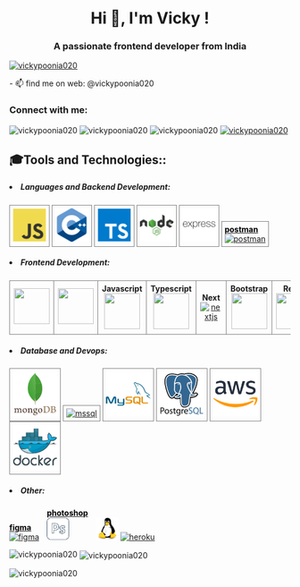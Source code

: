 <h1 align="center">Hi 👋, I'm Vicky !</h1>
<h3 align="center">A passionate frontend developer from India</h3>
<!-- <p align="left"><img src="https://komarev.com/ghpvc/?username=vickypoonia020&label=Profile%20views&color=0e75b6&style=flat" alt="vickypoonia020" /></p> -->
<!-- <p align="left"><a href="https://github.com/ryo-ma/github-profile-trophy"><img src="https://github-profile-trophy.vercel.app/?username=vickypoonia020" alt="vickypoonia020" /></a></p> -->
<p align="left">
  <a href="https://twitter.com/vickypoonia020" target="blank">
    <img src="https://img.shields.io/twitter/follow/vickypoonia020?logo=twitter&style=for-the-badge" alt="vickypoonia020" />
  </a>
</p>
<!-- - 🔭 I’m currently working on [JustBaked](https://justbaked.netlify.app/)

- 🌱 I’m currently learning **DSA, graphql, ReactNative** --> - 👨‍💻 All of my projects are available at [https://portfolioo-websitee.netlify.app/](https://portfolioo-websitee.netlify.app/)
<!-- - 💬 Ask me about **Nextjs, Reactjs, Nodejs, Redux !** --> - 📫 find me on web: @vickypoonia020
<!-- - 📄 Know about my experiences [https://portfolioo-websitee.netlify.app/](https://portfolioo-websitee.netlify.app/) -->
<h3 align="left">Connect with me:</h3>
<p align="left" style="text-decoration: none;">
  <a href="https://twitter.com/vickypoonia020" target="blank" style="text-decoration: none;">
    <img align="center" src="https://raw.githubusercontent.com/rahuldkjain/github-profile-readme-generator/master/src/images/icons/Social/twitter.svg" alt="vickypoonia020" height="30" width="40" />
  </a>
  <a href="https://linkedin.com/in/vickypoonia020" target="blank" style="text-decoration: none;">
    <img align="center" src="https://raw.githubusercontent.com/rahuldkjain/github-profile-readme-generator/master/src/images/icons/Social/linked-in-alt.svg" alt="vickypoonia020" height="30" width="40" />
  </a>
  <a href="https://instagram.com/vickypoonia020" target="blank" style="text-decoration: none;">
    <img align="center" src="https://raw.githubusercontent.com/rahuldkjain/github-profile-readme-generator/master/src/images/icons/Social/instagram.svg" alt="vickypoonia020" height="30" width="40" />
  </a>
  <a href="https://www.leetcode.com/vickypoonia020" target="blank">
    <img align="center" src="https://raw.githubusercontent.com/rahuldkjain/github-profile-readme-generator/master/src/images/icons/Social/leet-code.svg" alt="vickypoonia020" height="30" width="40" />
  </a>
</p>
<h2 align="left">🎓Tools and Technologies::</h2>
<p align="left">
<h5 align="left"><li>Languages and Backend Development:</li></h5>
<a href="https://developer.mozilla.org/en-US/docs/Web/JavaScript" target="_blank" rel="noreferrer" style="border: 1px solid grey; padding: 5px; display: inline-block; margin: 0; margin-right: 0;">
  <img src="https://raw.githubusercontent.com/devicons/devicon/master/icons/javascript/javascript-original.svg" alt="javascript" width="60" height="60" />
</a>
<a href="https://www.w3schools.com/cpp/" target="_blank" rel="noreferrer" style="border: 1px solid grey; padding: 5px; display: inline-block; margin: 0; margin-right: 0;">
  <img src="https://raw.githubusercontent.com/devicons/devicon/master/icons/cplusplus/cplusplus-original.svg" alt="cplusplus" width="60" height="60" />
</a>
<a href="https://www.typescriptlang.org/" target="_blank" rel="noreferrer" style="border: 1px solid grey; padding: 5px; display: inline-block; margin: 0; margin-right: 0;">
  <img src="https://raw.githubusercontent.com/devicons/devicon/master/icons/typescript/typescript-original.svg" alt="typescript" width="60" height="60" />
</a>
<a href="https://nodejs.org" target="_blank" rel="noreferrer" style="border: 1px solid grey; padding: 5px; display: inline-block; margin: 0; margin-right: 0;">
  <img src="https://raw.githubusercontent.com/devicons/devicon/master/icons/nodejs/nodejs-original-wordmark.svg" alt="nodejs" width="60" height="60" />
</a>
<a href="https://expressjs.com" target="_blank" rel="noreferrer" style="border: 1px solid grey; padding: 5px; display: inline-block; margin: 0; margin-right: 0;">
  <img src="https://raw.githubusercontent.com/devicons/devicon/master/icons/express/express-original-wordmark.svg" alt="express" width="60" height="60" />
</a>
<a href="https://postman.com" target="_blank" rel="noreferrer" style="border: 1px solid grey; padding: 5px; display: inline-block; margin: 0; margin-right: 0;">
<span align="center" style="color: black;"><strong>postman</strong></span><br>
  <img src="https://www.vectorlogo.zone/logos/getpostman/getpostman-icon.svg" alt="postman" width="35" height="37" />
</a>
</a>
<h5 align="left"><li>Frontend Development:</li></h5>
<table>
		<tbody>
			<tr>
				<td align="center" style=" border: 1px solid grey;">
					<a target="_blank" rel="noopener noreferrer nofollow"  href="https://camo.githubusercontent.com/0572484ad6374652d6df268459e452d0cc15eb7a854cd309ac551ef1c22aadab/68747470733a2f2f63646e2e737667706f726e2e636f6d2f6c6f676f732f68746d6c2d352e737667" ><img height="64px" width="64px" src="https://camo.githubusercontent.com/0572484ad6374652d6df268459e452d0cc15eb7a854cd309ac551ef1c22aadab/68747470733a2f2f63646e2e737667706f726e2e636f6d2f6c6f676f732f68746d6c2d352e737667" data-canonical-src="https://cdn.svgporn.com/logos/html-5.svg" style="max-width: 100%;"></a>
					</td>
				<td align="center" style=" border: 1px solid grey;">
					<a target="_blank" rel="noopener noreferrer nofollow" href="https://camo.githubusercontent.com/c1f5dc2448313016f31c281247e0f2b7b9afb61bfaa80e43f0affe0f98bb15a3/68747470733a2f2f63646e2e737667706f726e2e636f6d2f6c6f676f732f6373732d332e737667"><img height="64px" width="64px" src="https://camo.githubusercontent.com/c1f5dc2448313016f31c281247e0f2b7b9afb61bfaa80e43f0affe0f98bb15a3/68747470733a2f2f63646e2e737667706f726e2e636f6d2f6c6f676f732f6373732d332e737667" data-canonical-src="https://cdn.svgporn.com/logos/css-3.svg" style="max-width: 100%;"></a>
					</td>
				<td align="center" style=" border: 1px solid grey;">
					<span><strong>Javascript</strong></span><br>
					<a target="_blank" rel="noopener noreferrer nofollow" href="https://camo.githubusercontent.com/e8957fc08fb95fbe2110ae9dd1f3d0a8306d2dcbd922d42c0e556f369401d450/68747470733a2f2f63646e2e737667706f726e2e636f6d2f6c6f676f732f6a6176617363726970742e737667"><img height="64px" width="64px" src="https://camo.githubusercontent.com/e8957fc08fb95fbe2110ae9dd1f3d0a8306d2dcbd922d42c0e556f369401d450/68747470733a2f2f63646e2e737667706f726e2e636f6d2f6c6f676f732f6a6176617363726970742e737667" data-canonical-src="https://cdn.svgporn.com/logos/javascript.svg" style="max-width: 100%;"></a>
					</td>
				<td align="center" style=" border: 1px solid grey;">
					<span><strong>Typescript</strong></span><br>
					<a target="_blank" rel="noopener noreferrer nofollow" href="https://camo.githubusercontent.com/4993ff7fe46dd32135f0dd404c7dbb3ad71035433f4bb769514906dbf810943f/68747470733a2f2f63646e2e737667706f726e2e636f6d2f6c6f676f732f747970657363726970742e737667"><img height="64px" width="64px" src="https://camo.githubusercontent.com/4993ff7fe46dd32135f0dd404c7dbb3ad71035433f4bb769514906dbf810943f/68747470733a2f2f63646e2e737667706f726e2e636f6d2f6c6f676f732f747970657363726970742e737667" data-canonical-src="https://cdn.svgporn.com/logos/typescript.svg" style="max-width: 100%;"></a>
					</td>
				<td align="center" style=" border: 1px solid grey;">
					<span><strong>Next</strong></span><br>
                    <a href="https://nextjs.org/" target="_blank" rel="noreferrer" padding: 5px; display: inline-block; margin: 0; margin-right: 0;">
                    <img src="https://cdn.worldvectorlogo.com/logos/nextjs-2.svg" alt="nextjs" width="80" height="60" />
                    </a>
					</td>
				<td align="center" style=" border: 1px solid grey;">
					<span><strong>Bootstrap</strong></span><br>
					<a target="_blank" rel="noopener noreferrer nofollow" href="https://camo.githubusercontent.com/ea3c145923463699dc1bca226f1b1d3c0efbcb75217e858d64441f25709528a0/68747470733a2f2f63646e2e737667706f726e2e636f6d2f6c6f676f732f626f6f7473747261702e737667"><img height="64px" width="64px" src="https://camo.githubusercontent.com/ea3c145923463699dc1bca226f1b1d3c0efbcb75217e858d64441f25709528a0/68747470733a2f2f63646e2e737667706f726e2e636f6d2f6c6f676f732f626f6f7473747261702e737667" data-canonical-src="https://cdn.svgporn.com/logos/bootstrap.svg" style="max-width: 100%;"></a>
					</td>
				<td align="center" style=" border: 1px solid grey;">
					<span><strong>React</strong></span><br>
					<a target="_blank" rel="noopener noreferrer nofollow" href="https://camo.githubusercontent.com/c58210be26f471fb41ad12dff8c9700c1c4889c2840b1269b31307062ff2e305/68747470733a2f2f63646e2e737667706f726e2e636f6d2f6c6f676f732f72656163742e737667"><img height="64px" width="64px" src="https://camo.githubusercontent.com/c58210be26f471fb41ad12dff8c9700c1c4889c2840b1269b31307062ff2e305/68747470733a2f2f63646e2e737667706f726e2e636f6d2f6c6f676f732f72656163742e737667" data-canonical-src="https://cdn.svgporn.com/logos/react.svg" style="max-width: 100%;"></a>
					</td>
				<td align="center" style=" border: 1px solid grey;">
					<span><strong>Redux</strong></span><br>
					<a target="_blank" rel="noopener noreferrer nofollow" href="https://camo.githubusercontent.com/e67e6d25e9a59468bd73f49610b82807302b289f1283f7b7995edfd821f5110d/68747470733a2f2f63646e2e776f726c64766563746f726c6f676f2e636f6d2f6c6f676f732f72656475782e737667"><img height="64px" width="64px" src="https://camo.githubusercontent.com/e67e6d25e9a59468bd73f49610b82807302b289f1283f7b7995edfd821f5110d/68747470733a2f2f63646e2e776f726c64766563746f726c6f676f2e636f6d2f6c6f676f732f72656475782e737667" data-canonical-src="https://cdn.worldvectorlogo.com/logos/redux.svg" style="max-width: 100%;"></a>
					</td>
                <td align="center" style=" border: 1px solid grey;">
					<span><strong>tailwindcss</strong></span><br>
					<a href="https://tailwindcss.com/" target="_blank" rel="noreferrer" style=" padding: 5px; display: inline-block; margin: 0; margin-right: 0;">
                    <img src="https://www.vectorlogo.zone/logos/tailwindcss/tailwindcss-icon.svg" alt="tailwind" width="60" height="60" /></a>
					</td>
                <td align="center" style=" border: 1px solid grey;">
					<span><strong>webpack</strong></span><br>
					<a href="https://webpack.js.org" target="_blank" rel="noreferrer" style=" padding: 5px; display: inline-block; margin: 0; margin-right: 0;">
                    <img src="https://raw.githubusercontent.com/devicons/devicon/d00d0969292a6569d45b06d3f350f463a0107b0d/icons/webpack/webpack-original-wordmark.svg" alt="webpack" width="60" height="60" />
                    </a>
					</td>
			</tr>
		</tbody>
	</table>
<!-- 
<h5 align="left"><li>Backend Development:</li></h5>
<a href="https://nodejs.org" target="_blank" rel="noreferrer" style="border: 1px solid grey; padding: 5px; display: inline-block; margin: 0; margin-right: 0;">
  <img src="https://raw.githubusercontent.com/devicons/devicon/master/icons/nodejs/nodejs-original-wordmark.svg" alt="nodejs" width="80" height="80" />
</a>
<a href="https://expressjs.com" target="_blank" rel="noreferrer" style="border: 1px solid grey; padding: 5px; display: inline-block; margin: 0; margin-right: 0;">
  <img src="https://raw.githubusercontent.com/devicons/devicon/master/icons/express/express-original-wordmark.svg" alt="express" width="80" height="80" />
</a>
<a href="https://postman.com" target="_blank" rel="noreferrer" style="border: 1px solid grey; padding: 5px; display: inline-block; margin: 0; margin-right: 0;">
<span align="center" style="color: black;"><strong>postman</strong></span><br>
  <img src="https://www.vectorlogo.zone/logos/getpostman/getpostman-icon.svg" alt="postman" width="55" height="57" />
</a> -->

<h5 align="left"><li>Database and Devops:</li></h5>
<a href="https://www.mongodb.com/" target="_blank" rel="noreferrer" style="border: 1px solid grey; padding: 5px; display: inline-block; margin: 0; margin-right: 0;">
  <img src="https://raw.githubusercontent.com/devicons/devicon/master/icons/mongodb/mongodb-original-wordmark.svg" alt="mongodb" width="80" height="80" />
</a>
<a href="https://www.microsoft.com/en-us/sql-server" target="_blank" rel="noreferrer" style="border: 1px solid grey; padding: 5px; display: inline-block; margin: 0; margin-right: 0;">
  <img src="https://www.svgrepo.com/show/303229/microsoft-sql-server-logo.svg" alt="mssql" width="80" height="80" />
</a>
<a href="https://www.mysql.com/" target="_blank" rel="noreferrer" style="border: 1px solid grey; padding: 5px; display: inline-block; margin: 0; margin-right: 0;">
  <img src="https://raw.githubusercontent.com/devicons/devicon/master/icons/mysql/mysql-original-wordmark.svg" alt="mysql" width="80" height="80" />
</a>
<a href="https://www.postgresql.org" target="_blank" rel="noreferrer" style="border: 1px solid grey; padding: 5px; display: inline-block; margin: 0; margin-right: 0;">
  <img src="https://raw.githubusercontent.com/devicons/devicon/master/icons/postgresql/postgresql-original-wordmark.svg" alt="postgresql" width="80" height="80" />
</a>
<!-- <h5 align="left"><li>Devops:</li></h5> -->
<a href="https://aws.amazon.com" target="_blank" rel="noreferrer" style="border: 1px solid grey; padding: 5px; display: inline-block; margin: 0; margin-right: 0;">
  <img src="https://raw.githubusercontent.com/devicons/devicon/master/icons/amazonwebservices/amazonwebservices-original-wordmark.svg" alt="aws" width="80" height="80" />
</a>
<a href="https://www.docker.com/" target="_blank" rel="noreferrer" style="border: 1px solid grey; padding: 5px; display: inline-block; margin: 0; margin-right: 0;">
  <img src="https://raw.githubusercontent.com/devicons/devicon/master/icons/docker/docker-original-wordmark.svg" alt="docker" width="80" height="80" />
</a>
<!-- <a href="https://www.electronjs.org" target="_blank" rel="noreferrer">
  <img src="https://raw.githubusercontent.com/devicons/devicon/master/icons/electron/electron-original.svg" alt="electron" width="40" height="40" />
</a>
<a href="https://git-scm.com/" target="_blank" rel="noreferrer">
  <img src="https://www.vectorlogo.zone/logos/git-scm/git-scm-icon.svg" alt="git" width="40" height="40" />
</a>
<a href="https://graphql.org" target="_blank" rel="noreferrer">
  <img src="https://www.vectorlogo.zone/logos/graphql/graphql-icon.svg" alt="graphql" width="40" height="40" />
</a> -->
<!-- <h5 align="left"><li>Backend as a Service(BaaS):</li></h5>
<a href="https://heroku.com" target="_blank" rel="noreferrer" style="border: 1px solid #000; padding: 5px; display: inline-block;"><span align="center" style="color: black;"><strong>heroku</strong></span><br>
  <img src="https://www.vectorlogo.zone/logos/heroku/heroku-icon.svg" alt="heroku" width="80" height="80" />
</a>
<a href="https://jestjs.io" target="_blank" rel="noreferrer" style="border: 1px solid #000; padding: 5px; display: inline-block;">
  <span align="center" style="color: black;"><strong>jestjs</strong></span><br>
  <img src="https://www.vectorlogo.zone/logos/jestjsio/jestjsio-icon.svg" alt="jest" width="80" height="80" />
</a> -->
<h5 align="left"><li>Other:</li></h5>
<a href="https://www.figma.com/" target="_blank" rel="noreferrer"style="display: inline-block; margin: 0; margin-right: 10px;">
  <span align="center" style="color: black;"><strong>figma</strong></span><br>
  <img src="https://www.vectorlogo.zone/logos/figma/figma-icon.svg" alt="figma" width="40" height="40" />
</a>
<a href="https://www.photoshop.com/en" target="_blank" rel="noreferrer"style="display: inline-block; margin: 0; margin-right: 10px;">
  <span align="center" style="color: black;"><strong>photoshop</strong></span><br>
  <img src="https://raw.githubusercontent.com/devicons/devicon/master/icons/photoshop/photoshop-line.svg" alt="photoshop" width="40" height="40" />
</a>
<a href="https://www.linux.org/" target="_blank" rel="noreferrer"style="display: inline-block; margin: 0; margin-right: 0;">
  <img src="https://raw.githubusercontent.com/devicons/devicon/master/icons/linux/linux-original.svg" alt="linux" width="40" height="40" />
</a>
<a href="https://heroku.com" target="_blank" rel="noreferrer">
  <img src="https://www.vectorlogo.zone/logos/heroku/heroku-icon.svg" alt="heroku" width="40" height="40" />
</a>
<!-- <a href="https://jestjs.io" target="_blank" rel="noreferrer">
  <img src="https://www.vectorlogo.zone/logos/jestjsio/jestjsio-icon.svg" alt="jest" width="40" height="40" />
</a>
<a href="https://nestjs.com/" target="_blank" rel="noreferrer">
  <img src="https://raw.githubusercontent.com/devicons/devicon/master/icons/nestjs/nestjs-plain.svg" alt="nestjs" width="40" height="40" />
</a>
<a href="https://reactnative.dev/" target="_blank" rel="noreferrer">
  <img src="https://reactnative.dev/img/header_logo.svg" alt="reactnative" width="40" height="40" />
</a>
<a href="https://redis.io" target="_blank" rel="noreferrer">
  <img src="https://raw.githubusercontent.com/devicons/devicon/master/icons/redis/redis-original-wordmark.svg" alt="redis" width="40" height="40" />
</a>
<a href="https://sass-lang.com" target="_blank" rel="noreferrer">
  <img src="https://raw.githubusercontent.com/devicons/devicon/master/icons/sass/sass-original.svg" alt="sass" width="40" height="40" />
</a>
<a href="https://www.tensorflow.org" target="_blank" rel="noreferrer">
  <img src="https://www.vectorlogo.zone/logos/tensorflow/tensorflow-icon.svg" alt="tensorflow" width="40" height="40" />
</a>
<a href="https://vuejs.org/" target="_blank" rel="noreferrer">
  <img src="https://raw.githubusercontent.com/devicons/devicon/master/icons/vuejs/vuejs-original-wordmark.svg" alt="vuejs" width="40" height="40" />
</a>
<a href="https://zapier.com" target="_blank" rel="noreferrer">
  <img src="https://www.vectorlogo.zone/logos/zapier/zapier-icon.svg" alt="zapier" width="40" height="40" />
</a> -->

</p>



<!-- stats -->
<p><img align="left" src="https://github-readme-stats.vercel.app/api/top-langs?username=vickypoonia020&show_icons=true&locale=en&layout=compact" alt="vickypoonia020" /></p>

<p>&nbsp;<img align="center" src="https://github-readme-stats.vercel.app/api?username=vickypoonia020&show_icons=true&locale=en" alt="vickypoonia020" /></p>

<p><img align="center" src="https://github-readme-streak-stats.herokuapp.com/?user=vickypoonia020&" alt="vickypoonia020" /></p>
